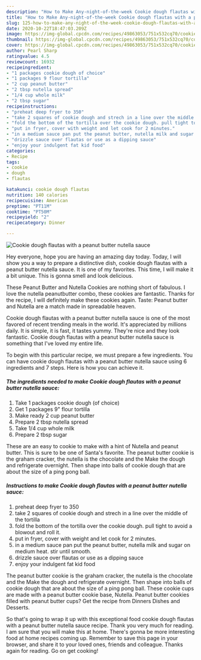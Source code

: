 ```yaml
---
description: "How to Make Any-night-of-the-week Cookie dough flautas with a peanut butter nutella sauce"
title: "How to Make Any-night-of-the-week Cookie dough flautas with a peanut butter nutella sauce"
slug: 125-how-to-make-any-night-of-the-week-cookie-dough-flautas-with-a-peanut-butter-nutella-sauce
date: 2020-10-22T18:47:03.209Z
image: https://img-global.cpcdn.com/recipes/49863053/751x532cq70/cookie-dough-flautas-with-a-peanut-butter-nutella-sauce-recipe-main-photo.jpg
thumbnail: https://img-global.cpcdn.com/recipes/49863053/751x532cq70/cookie-dough-flautas-with-a-peanut-butter-nutella-sauce-recipe-main-photo.jpg
cover: https://img-global.cpcdn.com/recipes/49863053/751x532cq70/cookie-dough-flautas-with-a-peanut-butter-nutella-sauce-recipe-main-photo.jpg
author: Pearl Sharp
ratingvalue: 4.5
reviewcount: 16932
recipeingredient:
- "1 packages cookie dough of choice"
- "1 packages 9 flour tortilla"
- "2 cup peanut butter"
- "2 tbsp nutella spread"
- "1/4 cup whole milk"
- "2 tbsp sugar"
recipeinstructions:
- "preheat deep fryer to 350"
- "take 2 squares of cookie dough and strech in a line over the middle of the tortilla"
- "fold the bottom of the tortilla over the cookie dough. pull tight to avoid a blowout and roll it."
- "put in fryer, cover with weight and let cook for 2 minutes."
- "in a medium sauce pan put the peanut butter, nutella milk and sugar on medium heat. stir until smooth."
- "drizzle sauce over flautas or use as a dipping sauce"
- "enjoy your indulgent fat kid food"
categories:
- Recipe
tags:
- cookie
- dough
- flautas

katakunci: cookie dough flautas 
nutrition: 140 calories
recipecuisine: American
preptime: "PT11M"
cooktime: "PT50M"
recipeyield: "2"
recipecategory: Dinner

---
```



![Cookie dough flautas with a peanut butter nutella sauce](https://img-global.cpcdn.com/recipes/49863053/751x532cq70/cookie-dough-flautas-with-a-peanut-butter-nutella-sauce-recipe-main-photo.jpg)

Hey everyone, hope you are having an amazing day today. Today, I will show you a way to prepare a distinctive dish, cookie dough flautas with a peanut butter nutella sauce. It is one of my favorites. This time, I will make it a bit unique. This is gonna smell and look delicious.

These Peanut Butter and Nutella Cookies are nothing short of fabulous. I love the nutella peanutbutter combo, these cookies are fantastic. Thanks for the recipe, I will definitely make these cookies again. Taste: Peanut butter and Nutella are a match made in spreadable heaven.

Cookie dough flautas with a peanut butter nutella sauce is one of the most favored of recent trending meals in the world. It's appreciated by millions daily. It is simple, it is fast, it tastes yummy. They're nice and they look fantastic. Cookie dough flautas with a peanut butter nutella sauce is something that I've loved my entire life.


To begin with this particular recipe, we must prepare a few ingredients. You can have cookie dough flautas with a peanut butter nutella sauce using 6 ingredients and 7 steps. Here is how you can achieve it.

<!--inarticleads1-->

##### The ingredients needed to make Cookie dough flautas with a peanut butter nutella sauce:

1. Take 1 packages cookie dough (of choice)
1. Get 1 packages 9&#34; flour tortilla
1. Make ready 2 cup peanut butter
1. Prepare 2 tbsp nutella spread
1. Take 1/4 cup whole milk
1. Prepare 2 tbsp sugar


These are an easy to cookie to make with a hint of Nutella and peanut butter. This is sure to be one of Santa&#39;s favorite. The peanut butter cookie is the graham cracker, the nutella is the chocolate and the Make the dough and refrigerate overnight. Then shape into balls of cookie dough that are about the size of a ping pong ball. 

<!--inarticleads2-->

##### Instructions to make Cookie dough flautas with a peanut butter nutella sauce:

1. preheat deep fryer to 350
1. take 2 squares of cookie dough and strech in a line over the middle of the tortilla
1. fold the bottom of the tortilla over the cookie dough. pull tight to avoid a blowout and roll it.
1. put in fryer, cover with weight and let cook for 2 minutes.
1. in a medium sauce pan put the peanut butter, nutella milk and sugar on medium heat. stir until smooth.
1. drizzle sauce over flautas or use as a dipping sauce
1. enjoy your indulgent fat kid food


The peanut butter cookie is the graham cracker, the nutella is the chocolate and the Make the dough and refrigerate overnight. Then shape into balls of cookie dough that are about the size of a ping pong ball. These cookie cups are made with a peanut butter cookie base, Nutella. Peanut butter cookies filled with peanut butter cups? Get the recipe from Dinners Dishes and Desserts. 

So that's going to wrap it up with this exceptional food cookie dough flautas with a peanut butter nutella sauce recipe. Thank you very much for reading. I am sure that you will make this at home. There's gonna be more interesting food at home recipes coming up. Remember to save this page in your browser, and share it to your loved ones, friends and colleague. Thanks again for reading. Go on get cooking!
